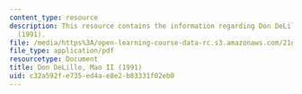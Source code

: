 ```yaml
---
content_type: resource
description: This resource contains the information regarding Don DeLillo, Mao II
  (1991).
file: /media/https%3A/open-learning-course-data-rc.s3.amazonaws.com/21g-061-advanced-topics-plotting-terror-in-european-culture-spring-2004/c32a592fe735ed4ae8e2b83331f02eb0_MIT21G_061S04_deLillo.pdf
file_type: application/pdf
resourcetype: Document
title: Don DeLillo, Mao II (1991)
uid: c32a592f-e735-ed4a-e8e2-b83331f02eb0
---
```

